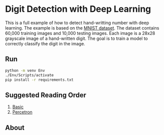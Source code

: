 # Digit Detection with Deep Learning

This is a full example of how to detect hand-writting number with deep learning. The example is based on the [MNIST dataset](http://yann.lecun.com/exdb/mnist/). The dataset contains 60,000 training images and 10,000 testing images. Each image is a 28x28 grayscale image of a hand-written digit. The goal is to train a model to correctly classify the digit in the image.

## Run

```bash
python -m venv Env
./Env/Scripts/activate
pip install -r requirements.txt
```

## Suggested Reading Order

1. [Basic](./basic.py)
2. [Percetron](./perceptron.py)

## About


